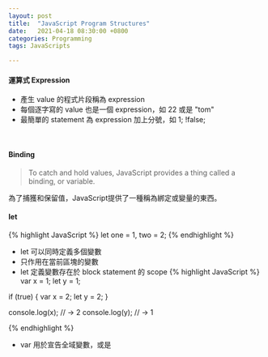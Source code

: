 ```yaml
---
layout: post
title:  "JavaScript Program Structures"
date:   2021-04-18 08:30:00 +0800
categories: Programming
tags: JavaScripts

---
```




####  運算式 Expression

- 產生 value 的程式片段稱為 expression 
- 每個逐字寫的 value 也是一個 expression，如 22 或是 "tom"
- 最簡單的 statement 為 expression 加上分號，如 1; !false;
<br>  
   
#### Binding

> To catch and hold values, JavaScript provides a thing called a binding, or variable.  

為了捕獲和保留值，JavaScript提供了一種稱為綁定或變量的東西。
<br>  
   
#### let
{% highlight JavaScript %}
let one = 1, two = 2;
{% endhighlight %}
- let 可以同時定義多個變數
- 只作用在當前區塊的變數
- let 定義變數存在於 block statement 的 scope
{% highlight JavaScript %}
var x = 1;
let y = 1;

if (true) {
  var x = 2;
  let y = 2;
}

console.log(x); // → 2 
console.log(y); // → 1



{% endhighlight %}
- var 用於宣告全域變數，或是
<br>   

